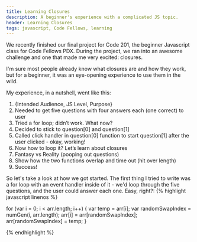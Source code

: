 ```yaml
---
title: Learning Closures
description: A beginner's experience with a complicated JS topic.
header: Learning Closures
tags: javascript, Code Fellows, learning
---
```

We recently finished our final project for Code 201, the beginner Javascript class for Code Fellows PDX. During the project, we ran into an awesome challenge and one that made me very excited: closures.

I'm sure most people already know what closures are and how they work, but for a beginner, it was an eye-opening experience to use them in the wild.

My experience, in a nutshell, went like this:

1. {Intended Audience, JS Level, Purpose}
2. Needed to get five questions with four answers each (one correct) to user
3. Tried a for loop; didn’t work. What now?
4. Decided to stick to question[0] and question[1]
5. Called click handler in question[0] function to start question[1] after the user clicked - okay, working!
6. Now how to loop it? Let’s learn about closures
7. Fantasy vs Reality (pooping out questions)
8. Show how the two functions overlap and time out (hit over length)
9. Success!

So let's take a look at how we got started. The first thing I tried to write was a for loop with an event handler inside of it - we'd loop through the five questions, and the user could answer each one. Easy, right?:
{% highlight javascript linenos %}

  for (var i = 0; i < arr.length; i++) {
    var temp = arr[i];
    var randomSwapIndex = numGen(i, arr.length);
    arr[i] = arr[randomSwapIndex];
    arr[randomSwapIndex] = temp;
  }

{% endhighlight %}
